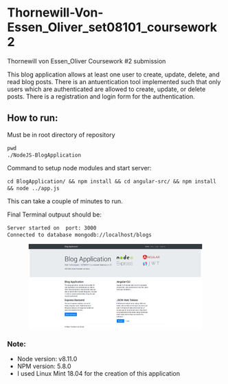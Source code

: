 # Thornewill-Von-Essen_Oliver_set08101_coursework2
Thornewill von Essen_Oliver Coursework #2 submission

This blog application allows at least one user to create, update, delete, and read blog posts. There is an antuentication tool implemented such that only users which are authenticated are allowed to create, update, or delete posts. There is a registration and login form for the authentication.

## How to run: 
Must be in root directory of repository
```
pwd
./NodeJS-BlogApplication
```
Command to setup node modules and start server:
```
cd BlogApplication/ && npm install && cd angular-src/ && npm install && node ../app.js
```
This can take a couple of minutes to run. 

Final Terminal outpuut should be: 
```
Server started on  port: 3000
Connected to database mongodb://localhost/blogs
```

<p align="center">
  <img src="Report/images/Home.png" width="80%" />
</p>


### Note: 
- Node version: v8.11.0
- NPM version: 5.8.0
- I used Linux Mint 18.04 for the creation of this application

